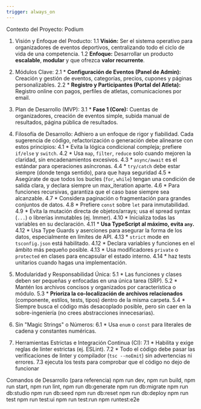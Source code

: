 ```yaml
---
trigger: always_on
---
```

Contexto del Proyecto: Podium
1. Visión y Enfoque del Producto:
    1.1 **Visión:** Ser el sistema operativo para organizadores de eventos deportivos, centralizando todo el ciclo de vida de una competencia.
    1.2 **Enfoque:** Desarrollar un producto **escalable**, **modular** y que ofrezca **valor recurrente**.
2. Módulos Clave:
    2.1 * **Configuración de Eventos (Panel de Admin):** Creación y gestión de eventos, categorías, precios, cupones y páginas personalizables.
    2.2 * **Registro y Participantes (Portal del Atleta):** Registro online con pagos, perfiles de atletas, comunicaciones por email.

3. Plan de Desarrollo (MVP):
    3.1 * **Fase 1 (Core):** Cuentas de organizadores, creación de eventos simple, subida manual de resultados, página pública de resultados.

4. Filosofía de Desarrollo:
    Adhiero a un enfoque de rigor y fiabilidad. Cada sugerencia de código, refactorización o generación debe alinearse con estos principios:
    4.1 * Evita la lógica condicional compleja; prefiere `if/else` y `switch`.
    4.2 * Usa `map`, `filter`, `reduce` solo cuando mejoren la claridad, sin encadenamientos excesivos.
    4.3 * `async/await` es el estándar para operaciones asíncronas.
    4.4 * `try/catch` debe estar siempre (donde tenga sentido), para que haya seguridad
    4.5 * Asegúrate de que todos los bucles (`for`, `while`) tengan una condición de salida clara, y declara siempre un max_iteration aparte.
    4.6 * Para funciones recursivas, garantiza que el caso base siempre sea alcanzable.
    4.7 * Considera paginación o fragmentación para grandes conjuntos de datos.
    4.8 * Prefiere `const` sobre `let` para inmutabilidad.
    4.9 * Evita la mutación directa de objetos/arrays; usa el spread syntax (`...`) o librerías inmutables (ej. Immer).
    4.10 * Inicializa todas las variables en su declaración.
    4.11 * **Usa TypeScript al máximo, evita `any`.**
    4.12 * Usa Type Guards y aserciones para asegurar la forma de los datos, especialmente en límites de API.
    4.13 * `strict` mode en `tsconfig.json` está habilitado.
    4.12 * Declara variables y funciones en el ámbito más pequeño posible.
    4.13 * Usa modificadores `private` o `protected` en clases para encapsular el estado interno.
    4.14 * haz tests  unitarios cuando hagas una implementación.

5. Modularidad y Responsabilidad Única:
    5.1 * Las funciones y clases deben ser pequeñas y enfocadas en una única tarea (SRP).
    5.2 * Mantén los archivos concisos y organizados por característica o módulo.
    5.3 * **Prioriza la co-localización de archivos relacionados** (componente, estilos, tests, tipos) dentro de la misma carpeta.
    5.4 * Siempre busca el código más desacoplado posible, pero sin caer en la sobre-ingeniería (no crees abstracciones innecesarias).
6. Sin "Magic Strings" o Números:
    6.1 * Usa `enum` o `const` para literales de cadena y constantes numéricas.

7. Herramientas Estrictas e Integración Continua (CI):
   7.1 * Habilita y exige reglas de linter estrictas (ej. ESLint).
   7.2 * Todo el código debe pasar las verificaciones de linter y compilador (`tsc --noEmit`) sin advertencias ni errores.
   7.3 ejecuta los tests para comprobar que el código no dejo de funcionar

Comandos de Desarrollo (para referencia)
    npm run dev,
    npm run build,
    npm run start,
    npm run lint,
    npm run db:generate
    npm run db:migrate
    npm run db:studio
    npm run db:seed
    npm run db:reset
    npm run db:deploy
    npm run test
    npm run test:ui
    npm run test:run
    npm runtest:e2e